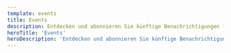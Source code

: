 ```yaml
---
template: events
title: Events
description: Entdecken und abonnieren Sie künftige Benachrichtigungen für Veranstaltungen mit Nuxt-Inhalten, und sehen Sie sich frühere Vorträge des Kernteams und der Community an
heroTitle: 'Events'
heroDescription: 'Entdecken und abonnieren Sie künftige Benachrichtigungen für Veranstaltungen mit Nuxt-Inhalten, und sehen Sie sich frühere Vorträge des Kernteams und der Community an'
---
```

